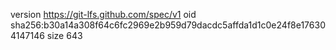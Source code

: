 version https://git-lfs.github.com/spec/v1
oid sha256:b30a14a308f64c6fc2969e2b959d79dacdc5affda1d1c0e24f8e176304147146
size 643
